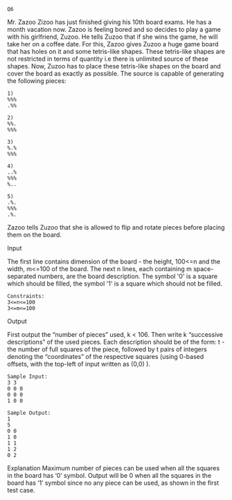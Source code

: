 
```
Q6
```

Mr. Zazoo Zizoo has just finished giving his 10th board exams. He has a month vacation now. Zazoo is feeling bored and so decides to play a game with his girlfriend, Zuzoo. He tells Zuzoo that if she wins the game, he will take her on a coffee date. For this, Zazoo gives Zuzoo a huge game board that has holes on it and some 	tetris-like shapes. These tetris-like shapes are not restricted in terms of quantity i.e there is unlimited source of these shapes. Now, Zuzoo has to place these tetris-like shapes on the board and cover the board as exactly as possible. The source is capable of generating the following pieces:
```
1)
%%%
.%%

2)
%%.
%%%

3)
%.%
%%%

4)
..%
%%%
%..

5)
.%.
%%%
.%.

```

Zazoo tells Zuzoo that she is allowed to flip and rotate pieces before placing them on the board.

Input

The first line contains dimension of the board - the height, 100<=n and the width, m<=100 of the board. The next n lines, each containing m space-separated numbers, are the board description. The symbol '0' is a square which should be filled, the symbol '1' is a square which should not be filled.

```
Constraints:
3<=n<=100
3<=m<=100

```

Output

First output the “number of pieces” used, k < 106. Then write k “successive descriptions” of the used pieces. Each description should be of the form: t - the number of full squares of the piece, followed by t pairs of integers denoting the “coordinates” of the respective squares (using 0-based offsets, with the top-left of input written as (0,0) ).

```
Sample Input:
3 3
0 0 0
0 0 0
1 0 0

```
```
Sample Output:
1
5
0 0
1 0
1 1
1 2
0 2

```

Explanation
Maximum number of pieces can be used when all the squares in the board has ‘0’ symbol.
Output will be 0 when all the squares in the board has ‘1’ symbol since no any piece can be used, as shown in the first test case.


